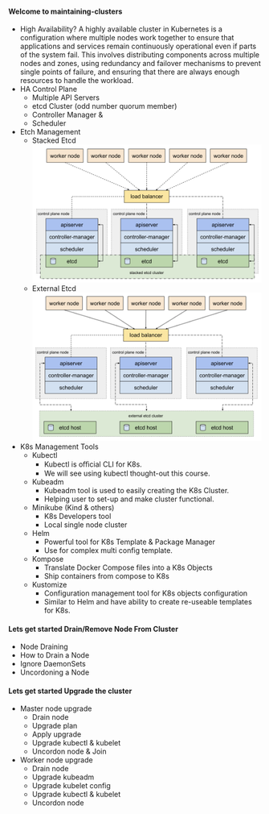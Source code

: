 #### Welcome to maintaining-clusters
- High Availability?
  A highly available cluster in Kubernetes is a configuration where multiple nodes work together to ensure that applications and services remain continuously operational even if parts of the system fail. This involves distributing components across multiple nodes and zones, using redundancy and failover mechanisms to prevent single points of failure, and ensuring that there are always enough resources to handle the workload.
- HA Control Plane
  - Multiple API Servers
  - etcd Cluster (odd number quorum member)
  - Controller Manager &
  - Scheduler
- Etch Management
  - Stacked Etcd
    ![Stacked Etcd](/img/high-availability/stacked-etch.png)
  - External Etcd
    ![External Etcd](/img/high-availability/external-etcd.png)
- K8s Management Tools
  - Kubectl
    - Kubectl is oﬃcial CLI for K8s.
    - We will see using kubectl thought-out this course.
  - Kubeadm
    - Kubeadm tool is used to easily creating the K8s Cluster.
    - Helping user to set-up and make cluster functional.
  - Minikube (Kind & others)
    - K8s Developers tool
    - Local single node cluster
  - Helm
    - Powerful tool for K8s Template & Package Manager
    - Use for complex multi config template.
  - Kompose
    - Translate Docker Compose files into a K8s Objects
    - Ship containers from compose to K8s
  - Kustomize
    - Configuration management tool for K8s objects configuration
    - Similar to Helm and have ability to create re-useable templates for K8s.

#### Lets get started Drain/Remove Node From Cluster
- Node Draining
- How to Drain a Node
- Ignore DaemonSets
- Uncordoning a Node

#### Lets get started Upgrade the cluster
- Master node upgrade
  - Drain node
  - Upgrade plan
  - Apply upgrade
  - Upgrade kubectl & kubelet
  - Uncordon node & Join
- Worker node upgrade
  - Drain node
  - Upgrade kubeadm
  - Upgrade kubelet config
  - Upgrade kubectl & kubelet
  - Uncordon node